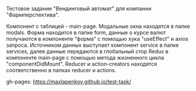 Тестовое задание "Вендинговый автомат" для компании "Фармперспектива".

Компонент с таблицей - main-page.
Модальные окна находятся в папке modals.
Форма находится в папке form, данные о курсе валют получаются в компоненте "форма" с помощью хука "useEffect" и axios запроса.
Источником данных выступает компонент service в папке services, далее данные передаются в глобальный стор Redux в компоненте main-page с помощью метода жизненного цикла "componentDidMount". Reducer и action-creators находятся соответственно в папках reducer и actions.

gh-pages: https://maxlapenkov.github.io/test-task/
